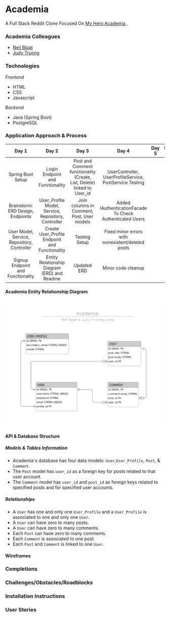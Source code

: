 # Academia
A Full Stack Reddit Clone Focused On <a href = "https://en.wikipedia.org/wiki/My_Hero_Academia"> My Hero Academia </a>.

### Academia Colleagues 
- <a href = "https://github.com/neilbipat">Neil Bipat</a>
- <a href="https://https://github.com/judycodes">Judy Truong</a>

### Technologies

_Frontend_
- HTML
- CSS
- Javascript

_Backend_ 
- Java (Spring Boot)
- PostgreSQL


### Application Approach & Process

|                    Day 1                    	|                        Day 2                        	|                                  Day 3                                  	|                           Day 4                          	| Day 5 	| Day 6 	|
|:-------------------------------------------:	|:---------------------------------------------------:	|:-----------------------------------------------------------------------:	|:--------------------------------------------------------:	|:-----:	|:-----:	|
|              Spring Boot Setup              	|           Login Endpoint and Functionality          	| Post and Comment functionality (Create, List, Delete) linked to User_id 	| UserController, UserProfileService, PostService Testing  	|       	|       	|
|      Brainstorm: ERD Design, Endpoints      	| User_Profile Model, Service, Repository, Controller 	|                Join columns in Comment, Post, User models               	| Added IAuthenticationFacade To Check Authenticated Users 	|       	|       	|
| User Model, Service, Repository, Controller 	|    Create User_Profile Endpoint and Functionality   	|                              Testing Setup                              	|     Fixed minor errors with nonexistent/deleted posts    	|       	|       	|
|      Signup Endpoint and Functionality      	|    Entity Relationship Diagram (ERD) and Readme     	|                               Updated ERD                               	|                    Minor code cleanup                    	|       	|       	|

#### Academia Entity Relationship Diagram
<img alt = "Academia ERD" src="imgs/readme/myHero.Academia_ERD_v2.png"/>

#### API & Database Structure
##### _Models & Tables Information_ 
- Academia's database has four data models: `User`,`User_Profile`, `Post`, & `Comment`.
- The `Post` model has `user_id` as a foreign key for posts related to that user account. 
- The `Comment` model has `user_id` and `post_id` as foreign keys related to specified posts and for specified user accounts.

##### _Relationships_
- A `User` has one and only one `User_Profile` and a `User_Profile` is associated to one and only one `User`. 
- A `User` can have zero to many posts.
- A `User` can have zero to many comments.
- Each `Post` can have zero to many comments.
- Each `Comment` is associated to one post. 
- Each `Post` and `Comment` is linked to one `User`.

#### Wireframes
   
### Completions

### Challenges/Obstacles/Roadblocks

### Installation Instructions

### User Stories
